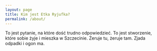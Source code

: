 ```yaml
---
layout: page
title: Kim jest Etka Ryjufka?
permalink: /about/
---
```


To jest pytanie, na które dość trudno odpowiedzieć. To jest stworzenie, które sobie żyje i mieszka w Szczecinie. Żeruje tu, żeruje tam. Zjada odpadki i ogon ma.
